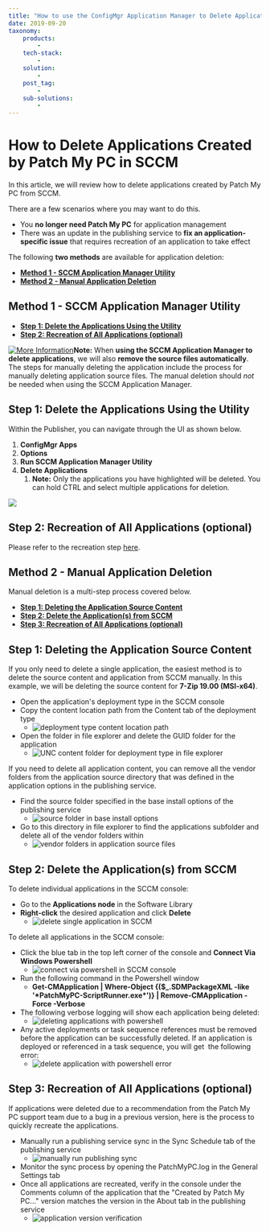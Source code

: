 ```yaml
---
title: "How to use the ConfigMgr Application Manager to Delete Applications Created by Patch My PC"
date: 2019-09-20
taxonomy:
    products:
        - 
    tech-stack:
        - 
    solution:
        - 
    post_tag:
        - 
    sub-solutions:
        - 
---
```


# How to Delete Applications Created by Patch My PC in SCCM

In this article, we will review how to delete applications created by Patch My PC from SCCM.

There are a few scenarios where you may want to do this.

- You **no longer need Patch My PC** for application management
- There was an update in the publishing service to **fix an application-specific issue** that requires recreation of an application to take effect

The following **two methods** are available for application deletion:

- **[Method 1 - SCCM Application Manager Utility](https://patchmypc.com/how-to-delete-applications-created-by-patch-my-pc-in-sccm#Method-1-SCCM-AppManUtil)**
- **[Method 2 - Manual Application Deletion](https://patchmypc.com/how-to-delete-applications-created-by-patch-my-pc-in-sccm#Method2-Manual-App-Deletion)**

## Method 1 - SCCM Application Manager Utility

- **[Step 1: Delete the Applications Using the Utility](#Delete-With-Util)**
- **[Step 2: Recreation of All Applications (optional)](#Recreate-Apps)**

[![More Information](/_images/more-info-icon.svg "More Information")](https://patchmypc.com/app/uploads/2025/05/more-info-icon.svg)**Note:** When **using the SCCM Application Manager to delete applications**, we will also **remove the source files automatically**. The steps for manually deleting the application include the process for manually deleting application source files. The manual deletion should _not_ be needed when using the SCCM Application Manager.

## Step 1: Delete the Applications Using the Utility

Within the Publisher, you can navigate through the UI as shown below.

1. **ConfigMgr Apps**
2. **Options**
3. **Run SCCM Application Manager Utility**
4. **Delete Applications** 
    1. **Note:** Only the applications you have highlighted will be deleted. You can hold CTRL and select multiple applications for deletion.

![](/_images/Sccm-AppMan-Util.png)

## Step 2: Recreation of All Applications (optional)

Please refer to the recreation step [here](#Recreate-Apps).

## Method 2 - Manual Application Deletion

Manual deletion is a multi-step process covered below.

- **[Step 1: Deleting the Application Source Content](#Delete-Source-Content)**
- **[Step 2: Delete the Application(s) from SCCM](#Delete-From-SCCM)**
- **[Step 3: Recreation of All Applications (optional)](#Recreate-Apps)**

## Step 1: Deleting the Application Source Content

If you only need to delete a single application, the easiest method is to delete the source content and application from SCCM manually. In this example, we will be deleting the source content for **7-Zip 19.00 (MSI-x64)**.

- Open the application's deployment type in the SCCM console
- Copy the content location path from the Content tab of the deployment type
    - ![deployment type content location path](/_images/get-content-location-path-of-deployment-type.png "deployment type content location path")
- Open the folder in file explorer and delete the GUID folder for the application
    - ![UNC content folder for deployment type in file explorer](/_images/UNC-content-folder-deployment-type.png "UNC content folder for deployment type in file explorer")

If you need to delete all application content, you can remove all the vendor folders from the application source directory that was defined in the application options in the publishing service.

- Find the source folder specified in the base install options of the publishing service
    - ![source folder in base install options](/_images/source-folder-base-install-options.png "source folder in base install options")
- Go to this directory in file explorer to find the applications subfolder and delete all of the vendor folders within
    - ![vendor folders in application source files](/_images/vendor-folders-application-source-files.png "vendor folders in application source files")

## Step 2: Delete the Application(s) from SCCM

To delete individual applications in the SCCM console:

- Go to the **Applications node** in the Software Library
- **Right-click** the desired application and click **Delete**
    - ![delete single application in SCCM](/_images/delete-single-app-in-SCCM.png "delete single application in SCCM")

To delete all applications in the SCCM console:

- Click the blue tab in the top left corner of the console and **Connect Via Windows Powershell**
    - ![connect via powershell in SCCM console](/_images/SCCM-connect-via-powershell.png "connect via powershell in SCCM console")
- Run the following command in the Powershell window
    - **Get-CMApplication | Where-Object {($\_.SDMPackageXML -like '\*PatchMyPC-ScriptRunner.exe\*')} | Remove-CMApplication -Force -Verbose**
- The following verbose logging will show each application being deleted:
    - ![deleting applications with powershell](/_images/power-shell-application-deleting.png "deleting applications with powershell")
- Any active deployments or task sequence references must be removed before the application can be successfully deleted. If an application is deployed or referenced in a task sequence, you will get  the following error:
    - ![delete application with powershell error](/_images/powershell-delete-app-error.png "delete application with powershell error")

## Step 3: Recreation of All Applications (optional)

If applications were deleted due to a recommendation from the Patch My PC support team due to a bug in a previous version, here is the process to quickly recreate the applications.

- Manually run a publishing service sync in the Sync Schedule tab of the publishing service
    - ![manually run publishing sync](/_images/manually-run-publishing-sync.png "manually run publishing sync")
- Monitor the sync process by opening the PatchMyPC.log in the General Settings tab
- Once all applications are recreated, verify in the console under the Comments column of the application that the "Created by Patch My PC..." version matches the version in the About tab in the publishing service
    - ![application version verification](/_images/application-version-verification.png "application version verification")